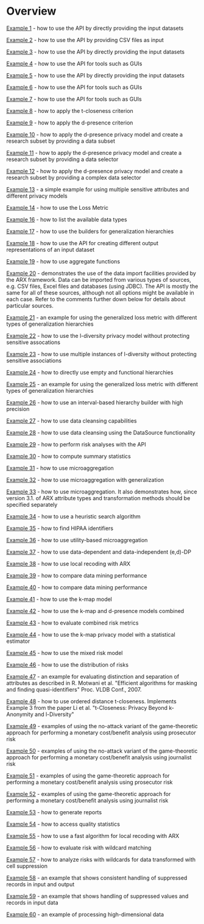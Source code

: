 # Overview
[Example 1](https://github.com/arx-deidentifier/arx/blob/master/src/example/org/deidentifier/arx/examples/Example1.java) - how to use the API by directly providing the input datasets

[Example 2](https://github.com/arx-deidentifier/arx/blob/master/src/example/org/deidentifier/arx/examples/Example2.java) - how to use the API by providing CSV files as input

[Example 3](https://github.com/arx-deidentifier/arx/blob/master/src/example/org/deidentifier/arx/examples/Example3.java) - how to use the API by directly providing the input datasets

[Example 4](https://github.com/arx-deidentifier/arx/blob/master/src/example/org/deidentifier/arx/examples/Example4.java) - how to use the API for tools such as GUIs

[Example 5](https://github.com/arx-deidentifier/arx/blob/master/src/example/org/deidentifier/arx/examples/Example5.java) - how to use the API by directly providing the input datasets

[Example 6](https://github.com/arx-deidentifier/arx/blob/master/src/example/org/deidentifier/arx/examples/Example6.java) - how to use the API for tools such as GUIs

[Example 7](https://github.com/arx-deidentifier/arx/blob/master/src/example/org/deidentifier/arx/examples/Example7.java) - how to use the API for tools such as GUIs

[Example 8](https://github.com/arx-deidentifier/arx/blob/master/src/example/org/deidentifier/arx/examples/Example8.java) - how to apply the t-closeness criterion

[Example 9](https://github.com/arx-deidentifier/arx/blob/master/src/example/org/deidentifier/arx/examples/Example9.java) - how to apply the d-presence criterion

[Example 10](https://github.com/arx-deidentifier/arx/blob/master/src/example/org/deidentifier/arx/examples/Example10.java) - how to apply the d-presence privacy model and create a research subset by providing a data subset

[Example 11](https://github.com/arx-deidentifier/arx/blob/master/src/example/org/deidentifier/arx/examples/Example11.java) - how to apply the d-presence privacy model and create a research subset by providing a data selector

[Example 12](https://github.com/arx-deidentifier/arx/blob/master/src/example/org/deidentifier/arx/examples/Example12.java) - how to apply the d-presence privacy model and create a research subset by providing a complex data selector

[Example 13](https://github.com/arx-deidentifier/arx/blob/master/src/example/org/deidentifier/arx/examples/Example13.java) - a simple example for using multiple sensitive attributes and different privacy models

[Example 14](https://github.com/arx-deidentifier/arx/blob/master/src/example/org/deidentifier/arx/examples/Example14.java) - how to use the Loss Metric

[Example 16](https://github.com/arx-deidentifier/arx/blob/master/src/example/org/deidentifier/arx/examples/Example16.java) - how to list the available data types

[Example 17](https://github.com/arx-deidentifier/arx/blob/master/src/example/org/deidentifier/arx/examples/Example17.java) - how to use the builders for generalization hierarchies

[Example 18](https://github.com/arx-deidentifier/arx/blob/master/src/example/org/deidentifier/arx/examples/Example18.java) - how to use the API for creating different output representations of an input dataset

[Example 19](https://github.com/arx-deidentifier/arx/blob/master/src/example/org/deidentifier/arx/examples/Example19.java) - how to use aggregate functions

[Example 20](https://github.com/arx-deidentifier/arx/blob/master/src/example/org/deidentifier/arx/examples/Example20.java) - demonstrates the use of the data import facilities provided by the ARX framework. Data can be imported from various types of sources, e.g. CSV files, Excel files and databases (using JDBC). The API is mostly the same for all of these sources, although not all options might be available in each case. Refer to the comments further down below for details about particular sources. 

[Example 21](https://github.com/arx-deidentifier/arx/blob/master/src/example/org/deidentifier/arx/examples/Example21.java) - an example for using the generalized loss metric with different types of generalization hierarchies

[Example 22](https://github.com/arx-deidentifier/arx/blob/master/src/example/org/deidentifier/arx/examples/Example22.java) - how to use the l-diversity privacy model without protecting sensitive assocations

[Example 23](https://github.com/arx-deidentifier/arx/blob/master/src/example/org/deidentifier/arx/examples/Example23.java) - how to use multiple instances of l-diversity without protecting sensitive associations

[Example 24](https://github.com/arx-deidentifier/arx/blob/master/src/example/org/deidentifier/arx/examples/Example24.java) - how to directly use empty and functional hierarchies

[Example 25](https://github.com/arx-deidentifier/arx/blob/master/src/example/org/deidentifier/arx/examples/Example25.java) - an example for using the generalized loss metric with different types of generalization hierarchies

[Example 26](https://github.com/arx-deidentifier/arx/blob/master/src/example/org/deidentifier/arx/examples/Example26.java) - how to use an interval-based hierarchy builder with high precision

[Example 27](https://github.com/arx-deidentifier/arx/blob/master/src/example/org/deidentifier/arx/examples/Example27.java) - how to use data cleansing capabilities

[Example 28](https://github.com/arx-deidentifier/arx/blob/master/src/example/org/deidentifier/arx/examples/Example28.java) - how to use data cleansing using the DataSource functionality

[Example 29](https://github.com/arx-deidentifier/arx/blob/master/src/example/org/deidentifier/arx/examples/Example29.java) - how to perform risk analyses with the API

[Example 30](https://github.com/arx-deidentifier/arx/blob/master/src/example/org/deidentifier/arx/examples/Example30.java) - how to compute summary statistics

[Example 31](https://github.com/arx-deidentifier/arx/blob/master/src/example/org/deidentifier/arx/examples/Example31.java) - how to use microaggregation

[Example 32](https://github.com/arx-deidentifier/arx/blob/master/src/example/org/deidentifier/arx/examples/Example32.java) - how to use microaggregation with generalization

[Example 33](https://github.com/arx-deidentifier/arx/blob/master/src/example/org/deidentifier/arx/examples/Example33.java) - how to use microaggregation. It also demonstrates how, since version 3.1. of ARX attribute types and transformation methods should be specified separately

[Example 34](https://github.com/arx-deidentifier/arx/blob/master/src/example/org/deidentifier/arx/examples/Example34.java) - how to use a heuristic search algorithm

[Example 35](https://github.com/arx-deidentifier/arx/blob/master/src/example/org/deidentifier/arx/examples/Example35.java) - how to find HIPAA identifiers

[Example 36](https://github.com/arx-deidentifier/arx/blob/master/src/example/org/deidentifier/arx/examples/Example36.java) - how to use utility-based microaggregation

[Example 37](https://github.com/arx-deidentifier/arx/blob/master/src/example/org/deidentifier/arx/examples/Example37.java) - how to use data-dependent and data-independent (e,d)-DP

[Example 38](https://github.com/arx-deidentifier/arx/blob/master/src/example/org/deidentifier/arx/examples/Example38.java) - how to use local recoding with ARX

[Example 39](https://github.com/arx-deidentifier/arx/blob/master/src/example/org/deidentifier/arx/examples/Example39.java) - how to compare data mining performance

[Example 40](https://github.com/arx-deidentifier/arx/blob/master/src/example/org/deidentifier/arx/examples/Example40.java) - how to compare data mining performance

[Example 41](https://github.com/arx-deidentifier/arx/blob/master/src/example/org/deidentifier/arx/examples/Example41.java) - how to use the k-map model

[Example 42](https://github.com/arx-deidentifier/arx/blob/master/src/example/org/deidentifier/arx/examples/Example42.java) - how to use the k-map and d-presence models combined

[Example 43](https://github.com/arx-deidentifier/arx/blob/master/src/example/org/deidentifier/arx/examples/Example43.java) - how to evaluate combined risk metrics

[Example 44](https://github.com/arx-deidentifier/arx/blob/master/src/example/org/deidentifier/arx/examples/Example44.java) - how to use the k-map privacy model with a statistical estimator

[Example 45](https://github.com/arx-deidentifier/arx/blob/master/src/example/org/deidentifier/arx/examples/Example45.java) - how to use the mixed risk model

[Example 46](https://github.com/arx-deidentifier/arx/blob/master/src/example/org/deidentifier/arx/examples/Example46.java) - how to use the distribution of risks

[Example 47](https://github.com/arx-deidentifier/arx/blob/master/src/example/org/deidentifier/arx/examples/Example47.java) - an example for evaluating distinction and separation of attributes as described in R. Motwani et al. "Efficient algorithms for masking and finding quasi-identifiers" Proc. VLDB Conf., 2007.

[Example 48](https://github.com/arx-deidentifier/arx/blob/master/src/example/org/deidentifier/arx/examples/Example48.java) - how to use ordered distance t-closeness. Implements Example 3 from the paper Li et al. "t-Closeness: Privacy Beyond k-Anonymity and l-Diversity" 

[Example 49](https://github.com/arx-deidentifier/arx/blob/master/src/example/org/deidentifier/arx/examples/Example49.java) - examples of using the no-attack variant of the game-theoretic approach for performing a monetary cost/benefit analysis using prosecutor risk

[Example 50](https://github.com/arx-deidentifier/arx/blob/master/src/example/org/deidentifier/arx/examples/Example50.java) - examples of using the no-attack variant of the game-theoretic approach for performing a monetary cost/benefit analysis using journalist risk

[Example 51](https://github.com/arx-deidentifier/arx/blob/master/src/example/org/deidentifier/arx/examples/Example51.java) - examples of using the game-theoretic approach for performing a monetary cost/benefit analysis using prosecutor risk

[Example 52](https://github.com/arx-deidentifier/arx/blob/master/src/example/org/deidentifier/arx/examples/Example52.java) - examples of using the game-theoretic approach for performing a monetary cost/benefit analysis using journalist risk

[Example 53](https://github.com/arx-deidentifier/arx/blob/master/src/example/org/deidentifier/arx/examples/Example53.java) - how to generate reports

[Example 54](https://github.com/arx-deidentifier/arx/blob/master/src/example/org/deidentifier/arx/examples/Example54.java) - how to access quality statistics

[Example 55](https://github.com/arx-deidentifier/arx/blob/master/src/example/org/deidentifier/arx/examples/Example55.java) - how to use a fast algorithm for local recoding with ARX

[Example 56](https://github.com/arx-deidentifier/arx/blob/master/src/example/org/deidentifier/arx/examples/Example56.java) - how to evaluate risk with wildcard matching

[Example 57](https://github.com/arx-deidentifier/arx/blob/master/src/example/org/deidentifier/arx/examples/Example57.java) - how to analyze risks with wildcards for data transformed with cell suppression

[Example 58](https://github.com/arx-deidentifier/arx/blob/master/src/example/org/deidentifier/arx/examples/Example58.java) - an example that shows consistent handling of suppressed records in input and output

[Example 59](https://github.com/arx-deidentifier/arx/blob/master/src/example/org/deidentifier/arx/examples/Example59.java) - an example that shows handling of suppressed values and records in input data

[Example 60](https://github.com/arx-deidentifier/arx/blob/master/src/example/org/deidentifier/arx/examples/Example60.java) - an example of processing high-dimensional data
